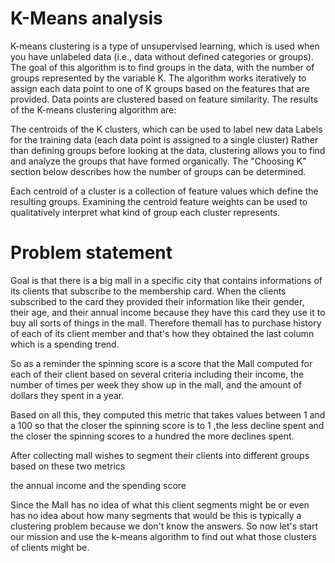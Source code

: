 # K-Means analysis

K-means clustering is a type of unsupervised learning, which is used when you have unlabeled data (i.e., data without defined categories or groups). The goal of this algorithm is to find groups in the data, with the number of groups represented by the variable K. The algorithm works iteratively to assign each data point to one of K groups based on the features that are provided. Data points are clustered based on feature similarity. The results of the K-means clustering algorithm are:

The centroids of the K clusters, which can be used to label new data Labels for the training data (each data point is assigned to a single cluster) Rather than defining groups before looking at the data, clustering allows you to find and analyze the groups that have formed organically. The "Choosing K" section below describes how the number of groups can be determined.

Each centroid of a cluster is a collection of feature values which define the resulting groups. Examining the centroid feature weights can be used to qualitatively interpret what kind of group each cluster represents.

# Problem statement
Goal is that there is a big mall in a specific city that contains informations of its clients that subscribe to the membership card. When the clients subscribed to the card they provided their information like their gender, their age, and their annual income because they have this card they use it to buy all sorts of things in the mall. Therefore themall has to purchase history of each of its client member and that's how they obtained the last column which is a spending trend.

So as a reminder the spinning score is a score that the Mall computed for each of their client based on several criteria including their income, the number of times per week they show up in the mall, and the amount of dollars they spent in a year. 

Based on all this, they computed this metric that takes values between 1 and a 100 so that the closer the spinning score is to 1 ,the less decline spent and the closer the spinning scores to a hundred the more declines spent.

After collecting mall wishes to segment their clients into different groups based on these two metrics

the annual income and the spending score 

Since the Mall has no idea of what this client segments might be or even has no idea about how many segments that would be this is typically a clustering problem because we don't know the answers. So now let's start our mission and use the k-means algorithm to find out what those clusters of clients might be.
